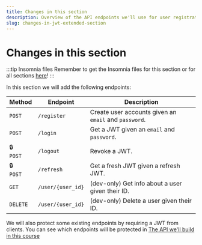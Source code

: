 ```yaml
---
title: Changes in this section
description: Overview of the API endpoints we'll use for user registration and authentication.
slug: changes-in-jwt-extended-section
---
```


# Changes in this section

:::tip Insomnia files
Remember to get the Insomnia files for this section or for all sections [here](/insomnia-files/)!
:::

In this section we will add the following endpoints:

| Method         | Endpoint          | Description                                           |
| -------------- | ----------------- | ----------------------------------------------------- |
| `POST`         | `/register`       | Create user accounts given an `email` and `password`. |
| `POST`         | `/login`          | Get a JWT given an `email` and `password`.            |
| 🔒 <br/> `POST` | `/logout`         | Revoke a JWT.                                         |
| 🔒 <br/> `POST` | `/refresh`        | Get a fresh JWT given a refresh JWT.                  |
| `GET`          | `/user/{user_id}` | (dev-only) Get info about a user given their ID.      |
| `DELETE`       | `/user/{user_id}` | (dev-only) Delete a user given their ID.              |

We will also protect some existing endpoints by requiring a JWT from clients. You can see which endpoints will be protected in [The API we'll build in this course](/docs/course_intro/what_is_rest_api/#the-api-well-build-in-this-course)